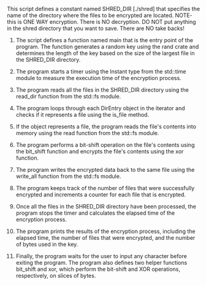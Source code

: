 


This script defines a constant named SHRED_DIR [./shred] that specifies the name of the directory where the files to be encrypted are located.
NOTE- this is ONE WAY encryption. There is NO decryption. DO NOT put anything in the shred directory that you want to save. There are NO take backs! 

1) The script defines a function named main that is the entry point of the program.
The function generates a random key using the rand crate and determines the length of the key based on 
the size of the largest file in the SHRED_DIR directory.

2) The program starts a timer using the Instant type from the std::time module to measure the execution time of the encryption process.

3) The program reads all the files in the SHRED_DIR directory using the read_dir function from the std::fs module.

4) The program loops through each DirEntry object in the iterator and checks if it represents a file using the is_file method.

5) If the object represents a file, the program reads the file's contents into memory using the read function from the std::fs module.

6) The program performs a bit-shift operation on the file's contents using the bit_shift function and encrypts the file's contents using the xor function.

7) The program writes the encrypted data back to the same file using the write_all function from the std::fs module.

8) The program keeps track of the number of files that were successfully encrypted and increments a counter for each file that is encrypted.

9) Once all the files in the SHRED_DIR directory have been processed, the program stops the timer and calculates the elapsed time of the encryption process.

10) The program prints the results of the encryption process, including the elapsed time, the number of files that were encrypted, and the number of bytes
used in the key.

11) Finally, the program waits for the user to input any character before exiting the program. The program also defines two helper functions bit_shift and xor, 
which perform the bit-shift and XOR operations, respectively, on slices of bytes.








